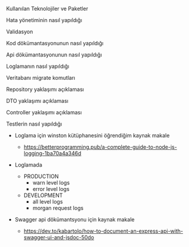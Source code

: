 Kullanılan Teknolojiler ve Paketler

Hata yönetiminin nasıl yapıldığı

Validasyon

Kod dökümantasyonunun nasıl yapıldığı

Api dökümantasyonunun nasıl yapıldığı

Loglamanın nasıl yapıldığı

Veritabanı migrate komutları

Repository yaklaşımı açıklaması

DTO yaklaşımı açıklaması

Controller yaklaşımı açıklaması

Testlerin nasıl yapıldığı


* Loglama için winston kütüphanesini öğrendiğim kaynak makale
    - https://betterprogramming.pub/a-complete-guide-to-node-js-logging-1ba70a4a346d
* Loglamada
    - PRODUCTION
        - warn level logs
        - error level logs
    - DEVELOPMENT
        - all level logs
        - morgan request logs

* Swagger api dökümantsyonu için kaynak makale
    - https://dev.to/kabartolo/how-to-document-an-express-api-with-swagger-ui-and-jsdoc-50do